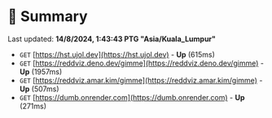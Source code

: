 # 📖 Summary
Last updated: **14/8/2024, 1:43:43 PTG "Asia/Kuala_Lumpur"**

- `GET` [https://hst.ujol.dev](https://hst.ujol.dev) - **Up** (615ms)
- `GET` [https://reddviz.deno.dev/gimme](https://reddviz.deno.dev/gimme) - **Up** (1957ms)
- `GET` [https://reddviz.amar.kim/gimme](https://reddviz.amar.kim/gimme) - **Up** (507ms)
- `GET` [https://dumb.onrender.com](https://dumb.onrender.com) - **Up** (271ms)
